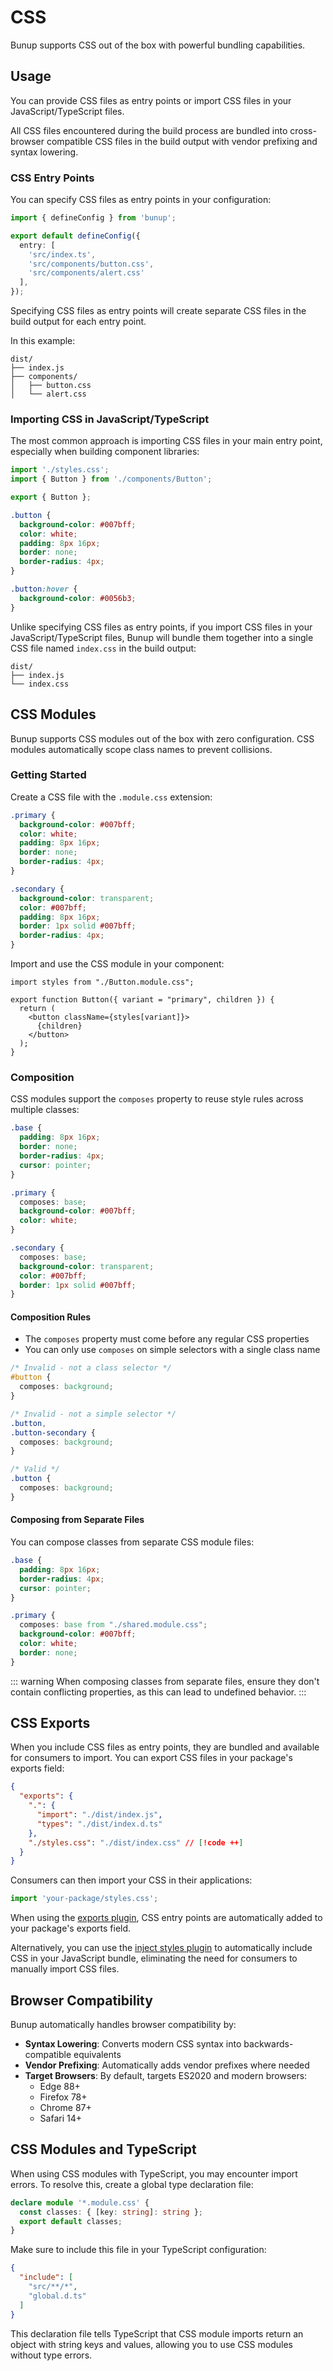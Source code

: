 # CSS

Bunup supports CSS out of the box with powerful bundling capabilities.

## Usage

You can provide CSS files as entry points or import CSS files in your JavaScript/TypeScript files. 

All CSS files encountered during the build process are bundled into cross-browser compatible CSS files in the build output with vendor prefixing and syntax lowering.

### CSS Entry Points

You can specify CSS files as entry points in your configuration:

```typescript [bunup.config.ts]
import { defineConfig } from 'bunup';

export default defineConfig({
  entry: [
    'src/index.ts', 
    'src/components/button.css', 
    'src/components/alert.css'
  ],
});
```

Specifying CSS files as entry points will create separate CSS files in the build output for each entry point. 

In this example:

```plaintext
dist/
├── index.js
├── components/
│   ├── button.css
│   └── alert.css
```

### Importing CSS in JavaScript/TypeScript

The most common approach is importing CSS files in your main entry point, especially when building component libraries:

```typescript [src/index.tsx]
import './styles.css';
import { Button } from './components/Button';

export { Button };
```

```css [src/styles.css]
.button {
  background-color: #007bff;
  color: white;
  padding: 8px 16px;
  border: none;
  border-radius: 4px;
}

.button:hover {
  background-color: #0056b3;
}
```

Unlike specifying CSS files as entry points, if you import CSS files in your JavaScript/TypeScript files, Bunup will bundle them together into a single CSS file named `index.css` in the build output:

```plaintext
dist/
├── index.js
└── index.css
```

## CSS Modules

Bunup supports CSS modules out of the box with zero configuration. CSS modules automatically scope class names to prevent collisions.

### Getting Started

Create a CSS file with the `.module.css` extension:

```css [Button.module.css]
.primary {
  background-color: #007bff;
  color: white;
  padding: 8px 16px;
  border: none;
  border-radius: 4px;
}

.secondary {
  background-color: transparent;
  color: #007bff;
  padding: 8px 16px;
  border: 1px solid #007bff;
  border-radius: 4px;
}
```

Import and use the CSS module in your component:

```tsx [src/components/Button.tsx]
import styles from "./Button.module.css";

export function Button({ variant = "primary", children }) {
  return (
    <button className={styles[variant]}>
      {children}
    </button>
  );
}
```

### Composition

CSS modules support the `composes` property to reuse style rules across multiple classes:

```css [Button.module.css]
.base {
  padding: 8px 16px;
  border: none;
  border-radius: 4px;
  cursor: pointer;
}

.primary {
  composes: base;
  background-color: #007bff;
  color: white;
}

.secondary {
  composes: base;
  background-color: transparent;
  color: #007bff;
  border: 1px solid #007bff;
}
```

#### Composition Rules

- The `composes` property must come before any regular CSS properties
- You can only use `composes` on simple selectors with a single class name

```css
/* Invalid - not a class selector */
#button {
  composes: background;
}

/* Invalid - not a simple selector */
.button,
.button-secondary {
  composes: background;
}

/* Valid */
.button {
  composes: background;
}
```

#### Composing from Separate Files

You can compose classes from separate CSS module files:

```css [shared.module.css]
.base {
  padding: 8px 16px;
  border-radius: 4px;
  cursor: pointer;
}
```

```css [Button.module.css]
.primary {
  composes: base from "./shared.module.css";
  background-color: #007bff;
  color: white;
  border: none;
}
```

::: warning
When composing classes from separate files, ensure they don't contain conflicting properties, as this can lead to undefined behavior.
:::

## CSS Exports

When you include CSS files as entry points, they are bundled and available for consumers to import. You can export CSS files in your package's exports field:

```json [package.json]
{
  "exports": {
    ".": {
      "import": "./dist/index.js",
      "types": "./dist/index.d.ts"
    },
    "./styles.css": "./dist/index.css" // [!code ++]
  }
}
```

Consumers can then import your CSS in their applications:

```javascript
import 'your-package/styles.css';
```

When using the [exports plugin](/docs/plugins/exports), CSS entry points are automatically added to your package's exports field.

Alternatively, you can use the [inject styles plugin](/docs/plugins/inject-styles) to automatically include CSS in your JavaScript bundle, eliminating the need for consumers to manually import CSS files.

## Browser Compatibility

Bunup automatically handles browser compatibility by:

- **Syntax Lowering**: Converts modern CSS syntax into backwards-compatible equivalents
- **Vendor Prefixing**: Automatically adds vendor prefixes where needed
- **Target Browsers**: By default, targets ES2020 and modern browsers:
  - Edge 88+
  - Firefox 78+
  - Chrome 87+
  - Safari 14+

## CSS Modules and TypeScript

When using CSS modules with TypeScript, you may encounter import errors. To resolve this, create a global type declaration file:

```typescript [global.d.ts]
declare module '*.module.css' {
  const classes: { [key: string]: string };
  export default classes;
}
```

Make sure to include this file in your TypeScript configuration:

```json [tsconfig.json]
{
  "include": [
    "src/**/*",
    "global.d.ts"
  ]
}
```

This declaration file tells TypeScript that CSS module imports return an object with string keys and values, allowing you to use CSS modules without type errors.
